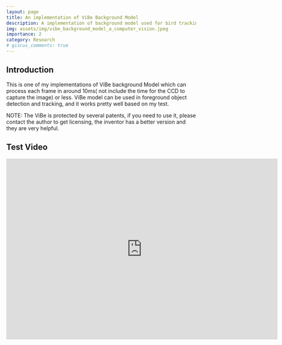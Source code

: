 ```yaml
---
layout: page
title: An implementation of ViBe Background Model
description: A implementation of background model used for bird tracking
img: assets/img/vibe_background_model_a_computer_vision.jpeg
importance: 2
category: Research
# giscus_comments: true
---
```


## Introduction

This is one of my implementations of ViBe background Model which can process each frame in around 10ms( not include the time for the CCD to capture the image) or less. ViBe model can be used in foreground object detection and tracking, and it works pretty well based on my test.

NOTE: The ViBe is protected by several patents, if you need to use it, please contact the author to get licensing, the inventor has a better version and they are very helpful.


## Test Video


<iframe width="720" height="480" src="https://www.youtube.com/embed/lQUcZwmnGnI?si=HiO-NkTuB4-mNt4n" title="YouTube video player" frameborder="0" allow="accelerometer; autoplay; clipboard-write; encrypted-media; gyroscope; picture-in-picture; web-share" referrerpolicy="strict-origin-when-cross-origin" allowfullscreen></iframe>